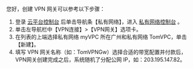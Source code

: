 您好，创建 VPN 网关可以参考以下步骤：

1. 登录 [云平台控制台](http://console.tcecqpoc.fsphere.cn/) 后单击导航条【私有网络】，进入 [私有网络控制台](http://console.tcecqpoc.fsphere.cn/vpc/vpc?rid=8) 。
2. 单击左导航栏中【VPN连接】>【VPN网关】选项卡。
3. 在列表的上端选择私有网络 myVPC 所在广州和私有网络 TomVPC，单击【新建】。
4. 填写 VPN 网关名称（如：TomVPNGw）选择合适的带宽配置并付款后，VPN网关创建完成之后，系统随机了分配公网 IP，如：203.195.147.82。